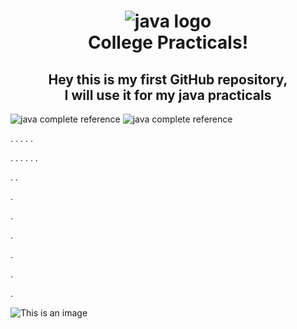 <h1 align="center">
  <img src="https://seeklogo.com/images/J/java-logo-7833D1D21A-seeklogo.com.png" alt="java logo"/><br/>
  College Practicals!
</h1>

<p align="center"><h2 align = "center">Hey this is my first GitHub repository, <br>I will use it for my java practicals</h2></p>



![java complete reference](https://images-na.ssl-images-amazon.com/images/I/51Xhwv2+hZL._SX258_BO1,204,203,200_.jpg)
![java complete reference](https://images-na.ssl-images-amazon.com/images/I/41j1x70+n2L._SY344_BO1,204,203,200_.jpg)



.
.
.
.
.

.
.
.
.
.
.


.
.

.

.

.

.

.

.




![This is an image](https://myoctocat.com/assets/images/base-octocat.svg)